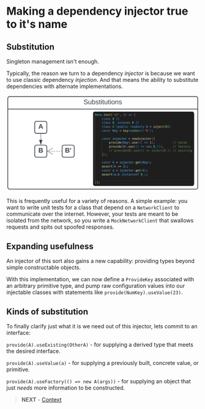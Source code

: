 # Making a dependency injector true to it's name

## Substitution

Singleton management isn't enough.

Typically, the reason we turn to a dependency _injector_ is because we want to
use classic dependency _injection_. And that means the ability to substitute
dependencies with alternate implementations.

<img src="./substitution.png" width=600>

This is frequently useful for a variety of reasons. A simple example: you want
to write unit tests for a class that depend on a `NetworkClient` to communicate
over the internet. However, your tests are meant to be isolated from the
network, so you write a `MockNetworkClient` that swallows requests and spits out
spoofed responses.

## Expanding usefulness

An injector of this sort also gains a new capability: providing types beyond
simple constructable objects.

With this implementation, we can now define a `ProvideKey` associated with an
arbitrary primitive type, and pump raw configuration values into our injectable
classes with statements like `provide(NumKey).useValue(23)`.

## Kinds of substitution

To finally clarify just what it is we need out of this injector, lets commit to
an interface:

`provide(A).useExisting(OtherA)` - for supplying a derived type that meets the
desired interface.

`provide(A).useValue(a)` - for supplying a previously built, concrete value, or
primitive.

`provide(A).useFactory(() => new A(args))` - for supplying an object that just
_needs_ more information to be constructed.

> **NEXT** - [Context](../v3/CONTEXT.md)
